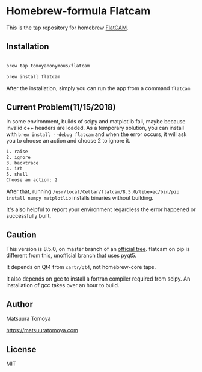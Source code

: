 # Homebrew-formula Flatcam

This is the tap repository for homebrew [FlatCAM](http://flatcam.org/).

## Installation

```sh

brew tap tomoyanonymous/flatcam

brew install flatcam

```

After the installation, simply you can run the app from a command `flatcam`

## Current Problem(11/15/2018)

In some environment, builds of scipy and matplotlib fail, maybe because invalid c++ headers are loaded.
As a temporary solution, you can install with
`brew install --debug flatcam`
and when the error occurs, it will ask you to choose an action and choose 2 to ignore it.

```sh
1. raise
2. ignore
3. backtrace
4. irb
5. shell
Choose an action: 2
```

After that, running `/usr/local/Cellar/flatcam/8.5.0/libexec/bin/pip install numpy matplotlib` installs binaries without building.

It's also helpful to report your environment regardless the error happened or successfully built.

## Caution

This version is 8.5.0, on master branch of an [official tree](https://bitbucket.org/jpcgt/flatcam).
flatcam on pip is different from this, unofficial branch that uses pyqt5.

It depends on Qt4 from `cartr/qt4`, not homebrew-core taps.

It also depends on gcc to install a fortran compiler required from scipy. An installation of gcc takes over an hour to build.

## Author

Matsuura Tomoya

<https://matsuuratomoya.com>

## License

MIT
